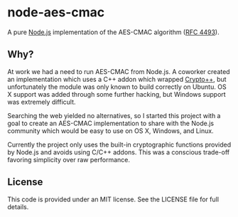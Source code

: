 node-aes-cmac
=============

A pure [Node.js](http://nodejs.org/) implementation of the AES-CMAC algorithm ([RFC 4493](http://tools.ietf.org/html/rfc4493)).


## Why?

At work we had a need to run AES-CMAC from Node.js.
A coworker created an implementation which uses a C++ addon which wrapped [Crypto++](http://www.cryptopp.com/),
but unfortunately the module was only known to build correctly on Ubuntu.
OS X support was added through some further hacking, but Windows support was extremely difficult.

Searching the web yielded no alternatives, so I started this project with a goal to
create an AES-CMAC implementation to share with the Node.js community which would be easy to use on
OS X, Windows, and Linux.

Currently the project only uses the built-in cryptographic functions provided by Node.js and avoids using C/C++ addons.
This was a conscious trade-off favoring simplicity over raw performance.


## License

This code is provided under an MIT license. See the LICENSE file for full details.

